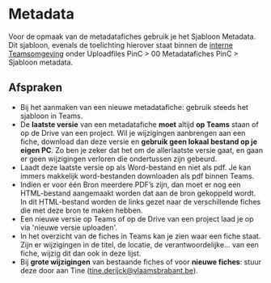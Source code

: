 
# Metadata

Voor de opmaak van de metadatafiches gebruik je het Sjabloon Metadata. Dit sjabloon, evenals de toelichting hierover staat binnen de [interne Teamsomgeving](https://teams.microsoft.com/_?tenantId=abeeed50-ea7b-4008-b0e5-d27f624bf85e#/files/Uploadfiles%20PinC?threadId=19:51c8556c2f0c4552b8acc0b7c93024b7@thread.tacv2&ctx=channel&rootfolder=%252Fteams%252FDA-Interprovincialewerking%252FGedeelde%2520documenten%252FUploadfiles%2520PinC%252F00%2520Metadatafiches%2520PinC%252FSjabloon%2520metadata) onder Uploadfiles PinC > 00 Metadatafiches PinC > Sjabloon metadata.

## Afspraken

* Bij het aanmaken van een nieuwe metadatafiche: gebruik steeds het sjabloon in Teams.  
* De **laatste versie** van een metadatafiche **moet** altijd **op Teams** staan of op de Drive van een project. Wil je wijzigingen aanbrengen aan een fiche, download dan deze versie en **gebruik geen lokaal bestand op je eigen PC**. Zo ben je zeker dat het om de allerlaatste versie gaat, en gaan er geen wijzigingen verloren die ondertussen zijn gebeurd. 
* Laadt deze laatste versie op als Word-bestand en niet als pdf. Je kan immers makkelijk word-bestanden downloaden als pdf binnen Teams. 
* Indien er voor één Bron meerdere PDF’s zijn, dan moet er nog een HTML-bestand aangemaakt worden dat aan de bron gekoppeld wordt. In dit HTML-bestand worden de links gezet naar de verschillende fiches die met deze bron te maken hebben. 
* Een nieuwe versie op Teams of op de Drive van een project laad je op via 'nieuwe versie uploaden'. 
* In het overzicht van de fiches in Teams kan je zien waar een fiche staat. Zijn er wijzigingen in de titel, de locatie, de verantwoordelijke... van een fiche, wijzig dit dan ook in deze lijst. 
* Bij **grote wijzigingen** van bestaande fiches of voor **nieuwe fiches**: stuur deze door aan Tine (tine.derijck@vlaamsbrabant.be). 
